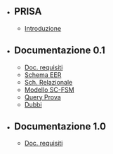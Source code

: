- ## PRISA
    - [Introduzione](/{{route}}/{{version}}/introduzione)
- ## Documentazione 0.1
    - [Doc. requisiti](/{{route}}/{{version}}/primimodelli/dociniziale)
    - [Schema EER](/{{route}}/{{version}}/primimodelli/schemaeer)
    - [Sch. Relazionale](/{{route}}/{{version}}/primimodelli/schemarelazionale)
    - [Modello SC-FSM](/{{route}}/{{version}}/primimodelli/modscfsm)
    - [Query Prova](/{{route}}/{{version}}/primimodelli/queryprova)
    - [Dubbi](/{{route}}/{{version}}/primimodelli/dubbiattuali)
- ## Documentazione 1.0
    <!-- - [Docs attuali](/{{route}}/{{version}}/overview) -->
    - [Doc. requisiti](/{{route}}/{{version}}/docrequisiti)